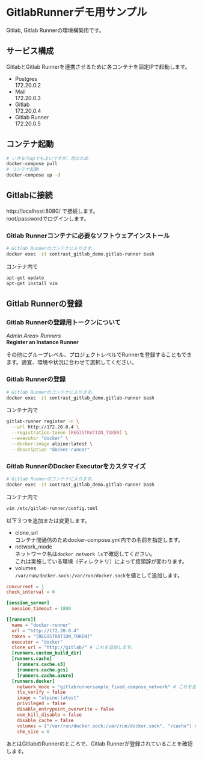 # GitlabRunnerデモ用サンプル
Gitlab, Gitlab Runnerの環境構築用です。

## サービス構成
GitlabとGitlab Runnerを連携させるために各コンテナを固定IPで起動します。
- Postgres  
  172.20.0.2
- Mail  
  172.20.0.3
- Gitlab  
  172.20.0.4
- Gitlab Runner  
  172.20.0.5

## コンテナ起動
```bash
# いきなりupでもよいですが、念のため
docker-compose pull
# コンテナ起動
docker-compose up -d
```
## Gitlabに接続
http://localhost:8080/ で接続します。  
root/passwordでログインします。

### Gitlab Runnerコンテナに必要なソフトウェアインストール
```bash
# Gitlab Runnerのコンテナに入ります。
docker exec -it contrast_gitlab_demo.gitlab-runner bash
```
コンテナ内で
```bash
apt-get update
apt-get install vim
```

## Gitlab Runnerの登録
### Gitlab Runnerの登録用トークンについて
*Admin Area> Runners*  
**Register an Instance Runner**

その他にグループレベル、プロジェクトレベルでRunnerを登録することもできます。適宜、環境や状況に合わせて選択してください。  

### Gitlab Runnerの登録
```bash
# Gitlab Runnerのコンテナに入ります。
docker exec -it contrast_gitlab_demo.gitlab-runner bash
```
コンテナ内で
```bash
gitlab-runner register -n \
  --url http://172.20.0.4 \
  --registration-token [REGISTRATION_TOKEN] \
  --executor "docker" \
  --docker-image alpine:latest \
  --description "docker-runner"
```
### Gitlab RunnerのDocker Executorをカスタマイズ
```bash
# Gitlab Runnerのコンテナに入ります。
docker exec -it contrast_gitlab_demo.gitlab-runner bash
```
コンテナ内で
```bash
vim /etc/gitlab-runner/config.toml
```
以下３つを追加または変更します。
- clone_url  
  コンテナ間通信のためdocker-compose.yml内での名前を指定します。
- network_mode  
  ネットワーク名は```docker network ls```で確認してください。  
  これは実施している環境（ディレクトリ）によって接頭辞が変わります。
- volumes  
  ```/var/run/docker.sock:/var/run/docker.sock```を値として追加します。
```toml
concurrent = 1
check_interval = 0

[session_server]
  session_timeout = 1800

[[runners]]
  name = "docker-runner"
  url = "http://172.20.0.4"
  token = "[REGISTRATION_TOKEN]"
  executor = "docker"
  clone_url = "http://gitlab/" # これを追加します。
  [runners.custom_build_dir]
  [runners.cache]
    [runners.cache.s3]
    [runners.cache.gcs]
    [runners.cache.azure]
  [runners.docker]
    network_mode = "gitlabrunnersample_fixed_compose_network" # これを追加します。
    tls_verify = false
    image = "alpine:latest"
    privileged = false
    disable_entrypoint_overwrite = false
    oom_kill_disable = false
    disable_cache = false
    volumes = ["/var/run/docker.sock:/var/run/docker.sock", "/cache"] # 値を変更します。
    shm_size = 0
```

あとはGitlabのRunnerのところで、Gitlab Runnerが登録されていることを確認します。

